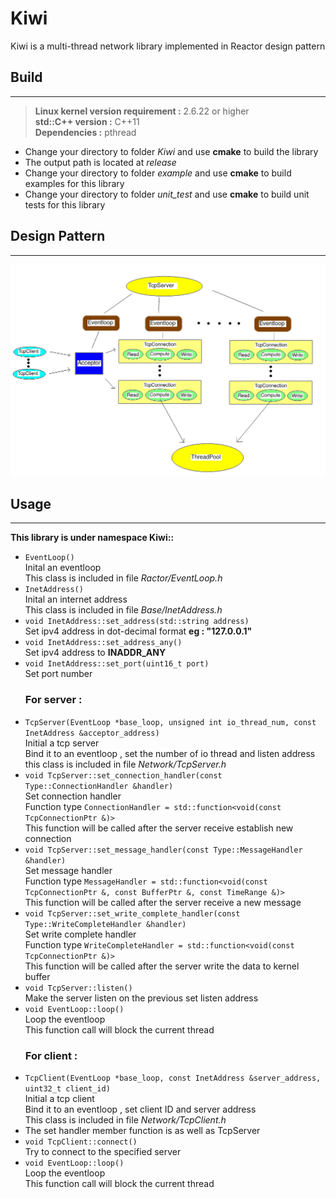 # Kiwi
Kiwi is a multi-thread network library implemented in Reactor design pattern
## Build
---
>**Linux kernel version requirement :** 2.6.22 or higher  
>**std::C++ version :** C++11  
>**Dependencies :** pthread
* Change your directory to folder *Kiwi* and use **cmake** to build the library  
* The output path is located at *release*  
* Change your directory to folder *example* and use **cmake** to build examples for this library  
* Change your directory to folder *unit_test* and use **cmake** to build unit tests for this library  
## Design Pattern
---
![Design Pattern](./model.png "Design Pattern")
## Usage
---
**This library is under namespace Kiwi::**  
* `EventLoop()`  
  Inital an eventloop  
  This class is included in file *Ractor/EventLoop.h*
* `InetAddress()`  
  Inital an internet address  
  This class is included in file *Base/InetAddress.h*
* `void InetAddress::set_address(std::string address)`  
  Set ipv4 address in dot-decimal format **eg : "127.0.0.1"**
* `void InetAddress::set_address_any()`  
  Set ipv4 address to **INADDR_ANY**
* `void InetAddress::set_port(uint16_t port)`  
  Set port number
  ### For server :
* `TcpServer(EventLoop *base_loop, unsigned int io_thread_num, const InetAddress &acceptor_address)`  
  Initial a tcp server  
  Bind it to an eventloop , set the number of io thread and listen address  
  this class is included in file *Network/TcpServer.h*
* `void TcpServer::set_connection_handler(const Type::ConnectionHandler &handler)`  
  Set connection handler  
  Function type `ConnectionHandler = std::function<void(const TcpConnectionPtr &)>`  
  This function will be called after the server receive establish new connection  
* `void TcpServer::set_message_handler(const Type::MessageHandler &handler)`  
  Set message handler  
  Function type `MessageHandler = std::function<void(const TcpConnectionPtr &, const BufferPtr &, const TimeRange &)>`  
  This function will be called after the server receive a new  message  
* `void TcpServer::set_write_complete_handler(const Type::WriteCompleteHandler &handler)`  
  Set write complete handler  
  Function type `WriteCompleteHandler = std::function<void(const TcpConnectionPtr &)>`  
  This function will be called after the server write the data to kernel buffer  
* `void TcpServer::listen()`  
  Make the server listen on the previous set listen address  
* `void EventLoop::loop()`  
  Loop the eventloop  
  This function call will block the current thread
  ### For client :  
* `TcpClient(EventLoop *base_loop, const InetAddress &server_address, uint32_t client_id)`  
  Initial a tcp client  
  Bind it to an eventloop , set client ID and server address  
  This class is included in file *Network/TcpClient.h*
* The set handler member function is as well as TcpServer  
* `void TcpClient::connect()`  
  Try to connect to the specified server  
* `void EventLoop::loop()`  
  Loop the eventloop  
  This function call will block the current thread
